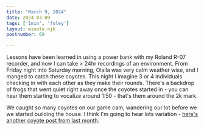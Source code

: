 ```yaml
---
title: "March 9, 2024"
date: 2024-03-09
tags: ['1min', 'foley']
layout: minute.njk
postnumber: 69

---
```


Lessons have been learned in using a power bank with my Roland R-07 recorder, and now I can take > 24hr recordings of an environment. From Friday night into Saturday morning, Olalla was very calm weather wise, and I manged to catch these coyotes. This night I imagine 3 or 4 individuals checking in with each other as they make their rounds. There's a backdrop of frogs that went quiet right away once the coyotes started in - you can hear them starting to vocalize around 1:50 - that's them around the 2k mark.

We caught so many coyotes on our game cam, wandering our lot before we we started building the house.  I think I'm going to hear lots variation - [here's another coyote post from last month](https://www.listenfaster.com/main/48/).